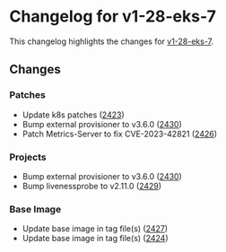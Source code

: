 # Changelog for v1-28-eks-7

This changelog highlights the changes for [v1-28-eks-7](https://github.com/aws/eks-distro/tree/v1-28-eks-7).

## Changes

### Patches
* Update k8s patches ([2423](https://github.com/aws/eks-distro/pull/2423))
* Bump external provisioner to v3.6.0 ([2430](https://github.com/aws/eks-distro/pull/2430))
* Patch Metrics-Server to fix CVE-2023-42821 ([2426](https://github.com/aws/eks-distro/pull/2426))

### Projects
* Bump external provisioner to v3.6.0 ([2430](https://github.com/aws/eks-distro/pull/2430))
* Bump livenessprobe to v2.11.0 ([2429](https://github.com/aws/eks-distro/pull/2429))

### Base Image
* Update base image in tag file(s) ([2427](https://github.com/aws/eks-distro/pull/2427))
* Update base image in tag file(s) ([2424](https://github.com/aws/eks-distro/pull/2424))

